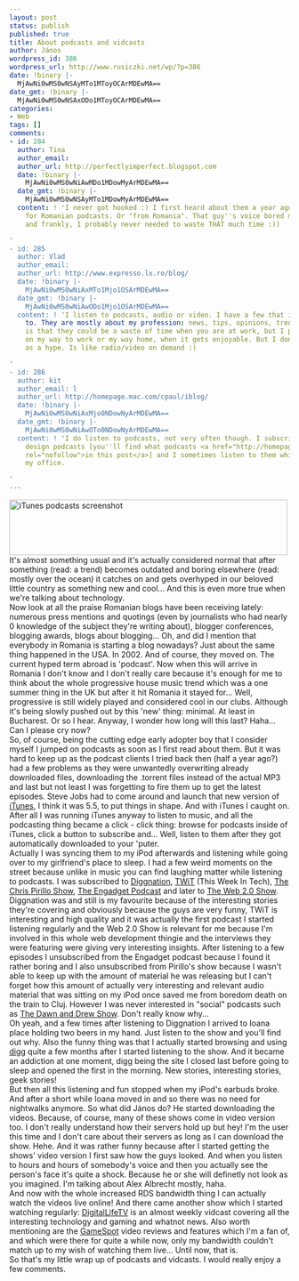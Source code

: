 ```yaml
---
layout: post
status: publish
published: true
title: About podcasts and vidcasts
author: János
wordpress_id: 386
wordpress_url: http://www.rusiczki.net/wp/?p=386
date: !binary |-
  MjAwNi0wMS0wNSAyMTo1MToyOCArMDEwMA==
date_gmt: !binary |-
  MjAwNi0wMS0wNSAxODo1MToyOCArMDEwMA==
categories:
- Web
tags: []
comments:
- id: 284
  author: Tina
  author_email: 
  author_url: http://perfectlyimperfect.blogspot.com
  date: !binary |-
    MjAwNi0wMS0wNiAwMDo1MDowMyArMDEwMA==
  date_gmt: !binary |-
    MjAwNi0wMS0wNSAyMTo1MDowMyArMDEwMA==
  content: ! 'I never got hooked :) I first heard about them a year ago and I browsed
    for Romanian podcasts. Or "from Romania". That guy''s voice bored me to death
    and frankly, I probably never needed to waste THAT much time :))

'
- id: 285
  author: Vlad
  author_email: 
  author_url: http://www.expresso.lx.ro/blog/
  date: !binary |-
    MjAwNi0wMS0wNiAxMTo1Mjo1OSArMDEwMA==
  date_gmt: !binary |-
    MjAwNi0wMS0wNiAwODo1Mjo1OSArMDEwMA==
  content: ! 'I listen to podcasts, audio or video. I have a few that i''m subscribed
    to. They are mostly about my profession: news, tips, opinions, trends. The truth
    is that they could be a waste of time when you are at work, but I prefer listening
    on my way to work or my way home, when it gets enjoyable. But I don''t see them
    as a hype. Is like radio/video on demand :)

'
- id: 286
  author: kit
  author_email: l
  author_url: http://homepage.mac.com/cpaul/iblog/
  date: !binary |-
    MjAwNi0wMS0wNiAxMjo0NDowNyArMDEwMA==
  date_gmt: !binary |-
    MjAwNi0wMS0wNiAwOTo0NDowNyArMDEwMA==
  content: ! 'I do listen to podcasts, not very often though. I subscribed to a few
    design podcasts [you''ll find what podcasts <a href="http://homepage.mac.com/cpaul/iblog/C1847207181/E20051227153215/index.html"
    rel="nofollow">in this post</a>] and I sometimes listen to them while I walk to
    my office.

'
---
```

<p><img src="http://www.rusiczki.net/blog/blogpics/itunes_podcasts_screenshot.gif" width="500" height="100" alt="iTunes podcasts screenshot" class="image" /><br />
It's almost something usual and it's actually considered normal that after something (read: a trend) becomes outdated and boring elsewhere (read: mostly over the ocean) it catches on and gets overhyped in our beloved little country as something new and cool... And this is even more true when we're talking about technology.<br />
Now look at all the praise Romanian blogs have been receiving lately: numerous press mentions and quotings (even by journalists who had nearly 0 knowledge of the subject they're writing about), blogger conferences, blogging awards, blogs about blogging... Oh, and did I mention that everybody in Romania is starting a blog nowadays? Just about the same thing happened in the USA. In 2002. And of course, they moved on. The current hyped term abroad is 'podcast'. Now when this will arrive in Romania I don't know and I don't really care because it's enough for me to think about the whole progressive house music trend which was a one summer thing in the UK but after it hit Romania it stayed for... Well, progressive is still widely played and considered cool in our clubs. Although it's being slowly pushed out by this 'new' thing: minimal. At least in Bucharest. Or so I hear. Anyway, I wonder how long will this last? Haha... Can I please cry now?<br />
So, of course, being the cutting edge early adopter boy that I consider myself I jumped on podcasts as soon as I first read about them. But it was hard to keep up as the podcast clients I tried back then (half a year ago?) had a few problems as they were unwantedly overwriting already downloaded files, downloading the .torrent files instead of the actual MP3 and last but not least I was forgetting to fire them up to get the latest episodes. Steve Jobs had to come around and launch that new version of <a href="http://www.apple.com/itunes">iTunes</a>, I think it was 5.5, to put things in shape. And with iTunes I caught on. After all I was running iTunes anyway to listen to music, and all the podcasting thing became a click - click thing: browse for podcasts inside of iTunes, click a button to subscribe and... Well, listen to them after they got automatically downloaded to your 'puter.<br />
Actually I was syncing them to my iPod afterwards and listening while going over to my girlfriend's place to sleep. I had a few weird moments on the street because unlike in music you can find laughing matter while listening to podcasts. I was subscribed to <a href="http://www.diggnation.com">Diggnation</a>, <a href="http://www.twit.tv">TWiT</a> (This Week In Tech), <a href="http://www.thechrispirilloshow.com/">The Chris Pirillo Show</a>, <a href="http://www.engadget.com/category/podcasts/">The Engadget Podcast</a> and later to <a href="http://www.web20show.com/">The Web 2.0 Show</a>. Diggnation was and still is my favourite because of the interesting stories they're covering and obviously because the guys are very funny, TWiT is interesting and high quality and it was actually the first podcast I started listening regularly and the Web 2.0 Show is relevant for me because I'm involved in this whole web development thingie and the interviews they were featuring were giving very interesting insights. After listening to a few episodes I unsubscribed from the Engadget podcast because I found it rather boring and I also unsubscribed from Pirillo's show because I wasn't able to keep up with the amount of material he was releasing but I can't forget how this amount of actually very interesting and relevant audio material that was sitting on my iPod once saved me from boredom death on the train to Cluj. However I was never interested in "social" podcasts such as <a href="http://dawnanddrew.podshow.com/">The Dawn and Drew Show</a>. Don't really know why...<br />
Oh yeah, and a few times after listening to Diggnation I arrived to Ioana place holding two beers in my hand. Just listen to the show and you'll find out why. Also the funny thing was that I actually started browsing and using <a href="http://www.digg.com">digg</a> quite a few months after I started listening to the show. And it became an addiction at one moment, digg being the site I closed last before going to sleep and opened the first in the morning. New stories, interesting stories, geek stories!<br />
But then all this listening and fun stopped when my iPod's earbuds broke. And after a short while Ioana moved in and so there was no need for nightwalks anymore. So what did J&aacute;nos do? He started downloading the videos. Because, of course, many of these shows come in video version too. I don't really understand how their servers hold up but hey! I'm the user this time and I don't care about their servers as long as I can download the show. Hehe. And it was rather funny because after I started getting the shows' video version I first saw how the guys looked. And when you listen to hours and hours of somebody's voice and then you actually see the person's face it's quite a shock. Because he or she will definetly not look as you imagined. I'm talking about Alex Albrecht mostly, haha.<br />
And now with the whole increased RDS bandwidth thing I can actually watch the videos live online! And there came another show which I started watching regularly: <a href="http://www.digitallifetv.com/">DigitalLifeTV</a> is an almost weekly vidcast covering all the interesting technology and gaming and whatnot news. Also worth mentioning are the <a href="http://www.gamespot.com">GameSpot</a> video reviews and features which I'm a fan of, and which were there for quite a while now, only my bandwidth couldn't match up to my wish of watching them live... Until now, that is.<br />
So that's my little wrap up of podcasts and vidcasts. I would really enjoy a few comments.</p>
